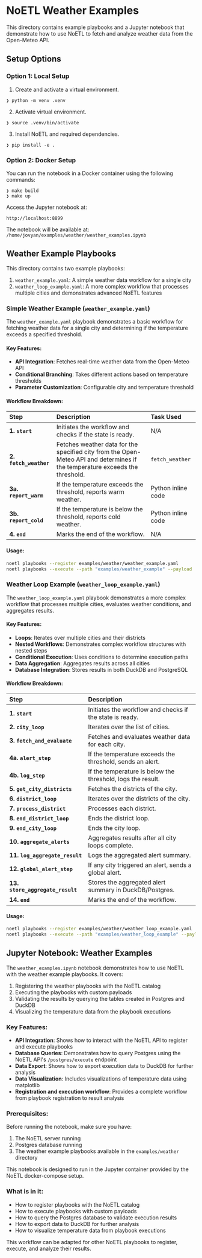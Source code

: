 # NoETL Weather Examples

This directory contains example playbooks and a Jupyter notebook that demonstrate how to use NoETL to fetch and analyze weather data from the Open-Meteo API.

## Setup Options

### Option 1: Local Setup

1. Create and activate a virtual environment.
```
❯ python -m venv .venv
```

2. Activate virtual environment.
```
❯ source .venv/bin/activate
```

3. Install NoETL and required dependencies.
```
❯ pip install -e .
```

### Option 2: Docker Setup

You can run the notebook in a Docker container using the following commands:

```
❯ make build
❯ make up
```

Access the Jupyter notebook at:
```
http://localhost:8899
```

The notebook will be available at: `/home/jovyan/examples/weather/weather_examples.ipynb`

## Weather Example Playbooks

This directory contains two example playbooks:

1. `weather_example.yaml`: A simple weather data workflow for a single city
2. `weather_loop_example.yaml`: A more complex workflow that processes multiple cities and demonstrates advanced NoETL features

### Simple Weather Example (`weather_example.yaml`)

The `weather_example.yaml` playbook demonstrates a basic workflow for fetching weather data for a single city and determining if the temperature exceeds a specified threshold.

#### Key Features:

- **API Integration**: Fetches real-time weather data from the Open-Meteo API
- **Conditional Branching**: Takes different actions based on temperature thresholds
- **Parameter Customization**: Configurable city and temperature threshold

#### Workflow Breakdown:

| Step | Description | Task Used |
| :--- | :--- | :--- |
| **1. `start`** | Initiates the workflow and checks if the state is ready. | N/A |
| **2. `fetch_weather`** | Fetches weather data for the specified city from the Open-Meteo API and determines if the temperature exceeds the threshold. | `fetch_weather` |
| **3a. `report_warm`** | If the temperature exceeds the threshold, reports warm weather. | Python inline code |
| **3b. `report_cold`** | If the temperature is below the threshold, reports cold weather. | Python inline code |
| **4. `end`** | Marks the end of the workflow. | N/A |

#### Usage:

```sh
noetl playbooks --register examples/weather/weather_example.yaml
noetl playbooks --execute --path "examples/weather_example" --payload '{"cities": [{"name": "New York", "lat": 40.71, "lon": -74.01}], "temperature_threshold": 20}'
```

### Weather Loop Example (`weather_loop_example.yaml`)

The `weather_loop_example.yaml` playbook demonstrates a more complex workflow that processes multiple cities, evaluates weather conditions, and aggregates results.

#### Key Features:

- **Loops**: Iterates over multiple cities and their districts
- **Nested Workflows**: Demonstrates complex workflow structures with nested steps
- **Conditional Execution**: Uses conditions to determine execution paths
- **Data Aggregation**: Aggregates results across all cities
- **Database Integration**: Stores results in both DuckDB and PostgreSQL

#### Workflow Breakdown:

| Step | Description |
| :--- | :--- |
| **1. `start`** | Initiates the workflow and checks if the state is ready. |
| **2. `city_loop`** | Iterates over the list of cities. |
| **3. `fetch_and_evaluate`** | Fetches and evaluates weather data for each city. |
| **4a. `alert_step`** | If the temperature exceeds the threshold, sends an alert. |
| **4b. `log_step`** | If the temperature is below the threshold, logs the result. |
| **5. `get_city_districts`** | Fetches the districts of the city. |
| **6. `district_loop`** | Iterates over the districts of the city. |
| **7. `process_district`** | Processes each district. |
| **8. `end_district_loop`** | Ends the district loop. |
| **9. `end_city_loop`** | Ends the city loop. |
| **10. `aggregate_alerts`** | Aggregates results after all city loops complete. |
| **11. `log_aggregate_result`** | Logs the aggregated alert summary. |
| **12. `global_alert_step`** | If any city triggered an alert, sends a global alert. |
| **13. `store_aggregate_result`** | Stores the aggregated alert summary in DuckDB/Postgres. |
| **14. `end`** | Marks the end of the workflow. |

#### Usage:

```sh
noetl playbooks --register examples/weather/weather_loop_example.yaml
noetl playbooks --execute --path "examples/weather_loop_example" --payload '{"cities": [{"name": "New York", "lat": 40.71, "lon": -74.01}, {"name": "London", "lat": 51.51, "lon": -0.13}], "temperature_threshold": 25}'
```

## Jupyter Notebook: Weather Examples

The `weather_examples.ipynb` notebook demonstrates how to use NoETL with the weather example playbooks. It covers:

1. Registering the weather playbooks with the NoETL catalog
2. Executing the playbooks with custom payloads
3. Validating the results by querying the tables created in Postgres and DuckDB
4. Visualizing the temperature data from the playbook executions

### Key Features:

- **API Integration**: Shows how to interact with the NoETL API to register and execute playbooks
- **Database Queries**: Demonstrates how to query Postgres using the NoETL API's `/postgres/execute` endpoint
- **Data Export**: Shows how to export execution data to DuckDB for further analysis
- **Data Visualization**: Includes visualizations of temperature data using matplotlib
- **Registration and execution workflow**: Provides a complete workflow from playbook registration to result analysis

### Prerequisites:

Before running the notebook, make sure you have:

1. The NoETL server running
2. Postgres database running
3. The weather example playbooks available in the `examples/weather` directory

This notebook is designed to run in the Jupyter container provided by the NoETL docker-compose setup.

### What is in it:

- How to register playbooks with the NoETL catalog
- How to execute playbooks with custom payloads
- How to query the Postgres database to validate execution results
- How to export data to DuckDB for further analysis
- How to visualize temperature data from playbook executions

This workflow can be adapted for other NoETL playbooks to register, execute, and analyze their results.
